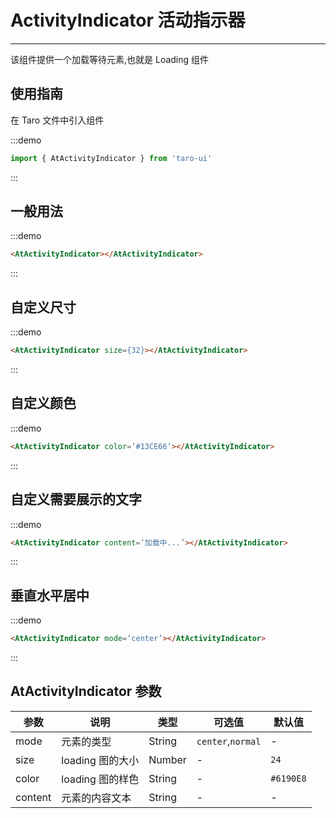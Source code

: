 # ActivityIndicator 活动指示器

---

该组件提供一个加载等待元素,也就是 Loading 组件

## 使用指南

在 Taro 文件中引入组件

:::demo

```js
import { AtActivityIndicator } from 'taro-ui'
```

:::

## 一般用法

:::demo

```html
<AtActivityIndicator></AtActivityIndicator>
```

:::

## 自定义尺寸

:::demo

```html
<AtActivityIndicator size={32}></AtActivityIndicator>
```

:::

## 自定义颜色

:::demo

```html
<AtActivityIndicator color=‘#13CE66’></AtActivityIndicator>
```

:::

## 自定义需要展示的文字

:::demo

```html
<AtActivityIndicator content=‘加载中...’></AtActivityIndicator>
```

:::

## 垂直水平居中

:::demo

```html
<AtActivityIndicator mode=‘center’></AtActivityIndicator>
```

:::

## AtActivityIndicator 参数

| 参数    | 说明             | 类型   | 可选值            | 默认值    |
| ------- | ---------------- | ------ | ----------------- | --------- |
| mode    | 元素的类型       | String | `center`,`normal` | -         |
| size    | loading 图的大小 | Number | -                 | `24`      |
| color   | loading 图的样色 | String | -                 | `#6190E8` |
| content | 元素的内容文本   | String | -                 | -         |
